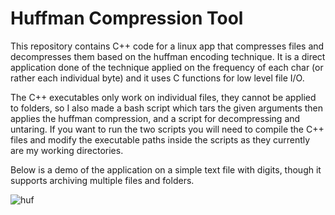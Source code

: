 # Huffman Compression Tool

This repository contains C++ code for a linux app that compresses files and decompresses them based on the huffman encoding technique. It is a direct application done of the technique applied on the frequency of each char (or rather each individual byte) and it uses C functions for low level file I/O.

The C++ executables only work on individual files, they cannot be applied to folders, so I also made a bash script which tars the given arguments then applies the huffman compression, and a script for decompressing and untaring. If you want to run the two scripts you will need to compile the C++ files and modify the executable paths inside the scripts as they currently are my working directories.

Below is a demo of the application on a simple text file with digits, though it supports archiving multiple files and folders.

![huf](https://user-images.githubusercontent.com/56861796/96145533-fb4c3880-0f0d-11eb-9e76-e4d084aeda3a.png)
